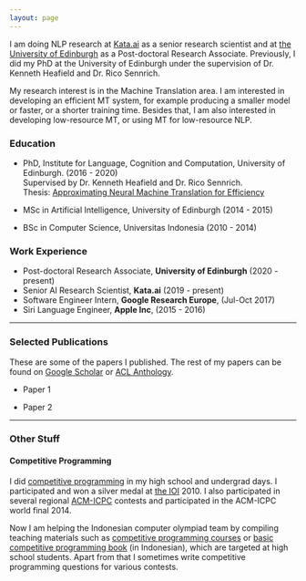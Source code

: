 ```yaml
---
layout: page
---
```


I am doing NLP research at [Kata.ai](https://kata.ai) as a senior research scientist and at [the University of Edinburgh](https://web.inf.ed.ac.uk/ilcc) as a Post-doctoral Research Associate. Previously, I did my PhD at the University of Edinburgh under the supervision of Dr. Kenneth Heafield and Dr. Rico Sennrich.

My research interest is in the Machine Translation area. I am interested in developing an efficient MT system, for example producing a smaller model or faster, or a shorter training time. Besides that, I am also interested in developing low-resource MT, or using MT for low-resource NLP.

### Education

- PhD, Institute for Language, Cognition and Computation, University of Edinburgh. (2016 - 2020)  
  Supervised by Dr. Kenneth Heafield and Dr. Rico Sennrich.  
  Thesis: [Approximating Neural Machine Translation for Efficiency](https://era.ed.ac.uk/bitstream/handle/1842/37232/Aji2020.pdf?sequence=1&isAllowed=y)
  
- MSc in Artificial Intelligence, University of Edinburgh (2014 - 2015)
- BSc in Computer Science, Universitas Indonesia (2010 - 2014)

### Work Experience

- Post-doctoral Research Associate, __University of Edinburgh__ (2020 - present)
- Senior AI Research Scientist, __Kata.ai__ (2019 - present)
- Software Engineer Intern, __Google Research Europe__, (Jul-Oct 2017)
- Siri Language Engineer, __Apple Inc__, (2015 - 2016)

---

### Selected Publications

These are some of the papers I published. The rest of my papers can be found on [Google Scholar](https://scholar.google.com/citations?user=0Cyfqv4AAAAJ&hl=en&oi=ao) or [ACL Anthology](https://www.aclweb.org/anthology/people/a/alham-fikri-aji/).

- Paper 1

- Paper 2

---

### Other Stuff

#### Competitive Programming

I did [competitive programming](https://en.wikipedia.org/wiki/Competitive_programming) in my high school and undergrad days. I participated and won a silver medal at [the IOI](https://ioinformatics.org/) 2010. I also participated in several regional [ACM-ICPC](https://icpc.global/) contests and participated in the ACM-ICPC world final 2014.

Now I am helping the Indonesian computer olympiad team by compiling teaching materials such as [competitive programming courses](https://tlx.toki.id/courses/) or [basic competitive programming book](https://toki.id/buku-pemrograman-kompetitif-dasar/) (in Indonesian), which are targeted at high school students. Apart from that I sometimes write competitive programming questions for various contests.




